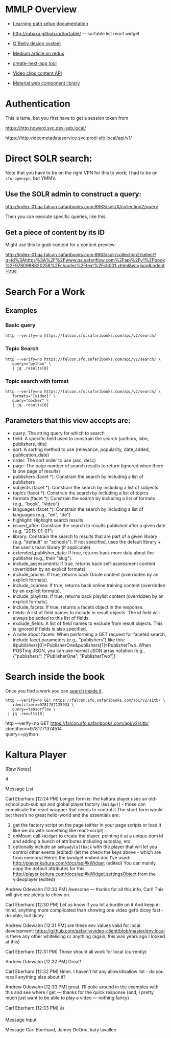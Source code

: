 # MMLP Overview

- [Learning path setup documentation](https://intranet.oreilly.com/confluence/pages/viewpage.action?pageId=37031556)
- http://rubaxa.github.io/Sortable/ -- sortable list react widget
- [O'Reilly design system](https://design-system.corp.oreilly.com/getting-started/developers)
- [Medium article on redux](https://medium.com/@tilomitra/building-server-rendered-react-apps-with-nextjs-40313e978cb4)
- [create-next-app tool](https://github.com/segmentio/create-next-app)
- [Video clips content API](https://github.com/safarijv/video-client/blob/master/src/api/contents.js)

- [Material web component library](https://material.io/develop/web/)

# Authentication

This is lame, but you first have to get a session token from

https://http.howard.svc.dev-seb.local/

https://http.videometadataservice.svc.prod-sfo.local/api/v1/

# Direct SOLR search:

Note that you have to be on the right VPN for this to work; I had to be on `sfo-openvpn`, but YMMV.

## Use the SOLR admin to construct a query:

http://index-01.qa.falcon.safaribooks.com:8983/solr/#/collection2/query

Then you can execute specific queries, like this:

## Get a piece of content by its ID

Might use this to grab content for a content preview:

http://index-01.qa.falcon.safaribooks.com:8983/solr/collection2/select?q=id%3Ahttps%3A%2F%2Fwww.qa.safariflow.com%2Fapi%2Fv1%2Fbook%2F9780988820258%2Fchapter%2Ftext%2Fch001.xhtml&wt=json&indent=true

# Search For a Work

## Examples

### Basic query

```
http --verify=no https://falcon.sfo.safaribooks.com/api/v2/search/
```

### Topic Search

```
http --verify=no https://falcon.sfo.safaribooks.com/api/v2/search/ \
   query=="python" \
   | jq .results[0]
```

### Topic search with format

```
http --verify=no https://falcon.sfo.safaribooks.com/api/v2/search/ \
   formats="[video]" \
   query="docker" \
   | jq .results[0]
```

## Parameters that this view accepts are:

- query: The string query for which to search
- field: A specific field used to constrain the search (authors, isbn, publishers, title)
- sort: A sorting method to use (relevance, popularity, date_added, publication_date)
- order: The sort order to use (asc, desc)
- page: The page number of search results to return (ignored when there is one page of results)
- publishers (facet \*): Constrain the search by including a list of publishers
- subjects (facet \*): Constrain the search by including a list of subjects
- topics (facet \*): Constrain the search by including a list of topics
- formats (facet \*): Constrain the search by including a list of formats (e.g., "book", "video")
- languages (facet \*): Constrain the search by including a list of languages (e.g., "en", "de")
- highlight: Highlight search results
- issued_after: Constrain the search to results published after a given date (e.g. "2015-01-01")
- library: Constrain the search to results that are part of a given library (e.g. "default" or "schools"). If not specified, uses the default library + the user's team library (if applicable).
- extended_publisher_data: If true, returns back more data about the publisher (e.g., their "slug").
- include_assessments: If true, returns back self-assessment content (overridden by an explicit formats).
- include_orioles: If true, returns back Oriole content (overridden by an explicit formats).
- include_courses: If true, returns back online training content (overridden by an explicit formats).
- include_playlists: If true, returns back playlist content (overridden by an explicit formats).
- include_facets: If true, returns a facets object in the response.
- fields: A list of field names to include in result objects. The id field will always be added to this list of fields.
- exclude_fields: A list of field names to exclude from result objects. This is ignored if fields is also specified.
- A note about facets: When performing a GET request for faceted search, include facet parameters (e.g., "publishers") like this: &publishers[0]=PublisherOne&publishers[1]=PublisherTwo. When POSTing JSON, you can use normal JSON array notation (e.g., {"publishers": ["PublisherOne", "PublisherTwo"]}

# Search inside the book

Once you find a work you can [search inside it](https://github.com/safarijv/falcon/blob/master/docs/api/sitb.rst).

```
http --verify=no GET https://falcon.sfo.safaribooks.com/api/v2/sitb/ \
   identifier==9781787125933 \
   query==tensorflow \
 | jq .results[0]
```

http --verify=no GET https://falcon.sfo.safaribooks.com/api/v2/sitb/ \
 identifier==9781771374514 \
 query==python

# Kaltura Player

[Raw Notes]

4

Message List

Carl Eberhard [12:24 PM]
Longer form is: the kaltura player uses an old-school pub-sub api and global player factory (`kWidget`) - those can complicate the react wrapper that needs to control it
The short form would be: there’s no great hello-world and the essentials are:

1.  get the factory script on the page (either in your page scripts or load it like we do with something like react-script)
2.  onMount call `kWidget` to create the player, pointing it at a unique dom id and adding a _bunch_ of attributes including autoplay, etc.
3.  optionally include an `onReadyCallback` with the player that will let you control other events (edited)
    (let me check the keys above - which are from memory)
    Here’s the kwidget embed doc I’ve used: http://player.kaltura.com/docs/api#kWidget (edited)
    You can mainly copy the default attributes for this http://player.kaltura.com/docs/api#kWidget.settingsObject from the videoplayer (edited)

Andrew Odewahn [12:30 PM]
Awesome — thanks for all this info, Carl! This will give me plenty to chew on.

Carl Eberhard [12:30 PM]
Let us know if you hit a hurdle on it
And keep in mind, anything more complicated than showing one video get’s dicey fast - do-able, but dicey

Andrew Odewahn [12:31 PM]
are these env values valid for local development: https://github.com/safarijv/video-client/blob/master/env.local
is there any other whitelising or anything (again, this was years ago I looked at this)

Carl Eberhard [12:31 PM]
Those should all work for local (currently)

Andrew Odewahn [12:32 PM]
Great!

Carl Eberhard [12:32 PM]
Hmm. I haven’t hit any allow/disallow list - do you recall anything else about it?

Andrew Odewahn [12:33 PM]
great. I’ll poke around in the examples with this and see where I get — thanks for the quick response
(and, I pretty much just want to be able to play a video — nothing fancy)

Carl Eberhard [12:33 PM]
:thumbsup:

Message Input

Message Carl Eberhard, Jamey DeOrio, katy lavallee
